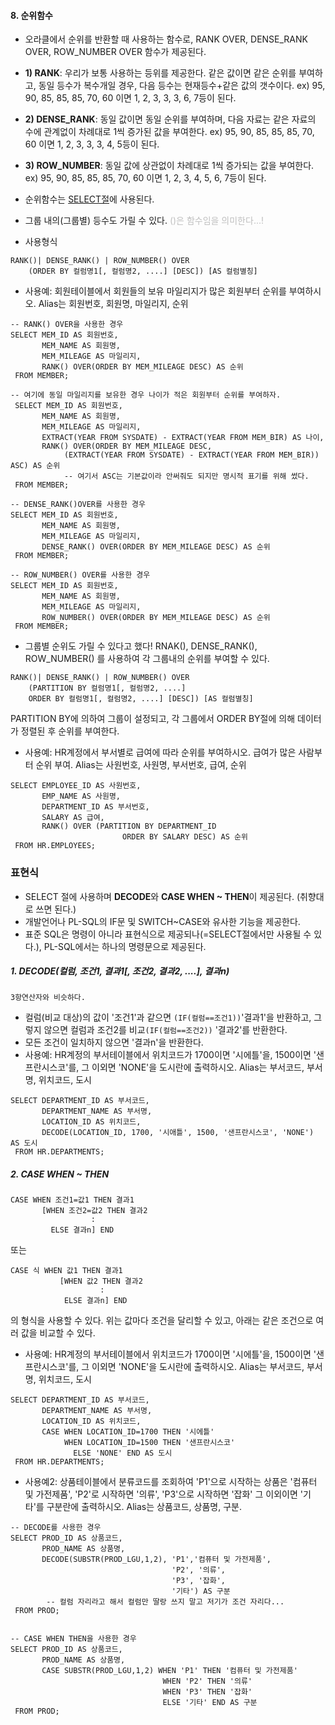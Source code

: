 #### 8. 순위함수
- 오라클에서 순위를 반환할 때 사용하는 함수로, RANK OVER, DENSE_RANK OVER, ROW_NUMBER OVER 함수가 제공된다.
- **1) RANK**: 우리가 보통 사용하는 등위를 제공한다. 같은 값이면 같은 순위를 부여하고, 동일 등수가 복수개일 경우, 다음 등수는 현재등수+같은 값의 갯수이다.
	ex) 95, 90, 85, 85, 85, 70, 60 이면 1, 2, 3, 3, 3, 6, 7등이 된다.
  
-  **2) DENSE_RANK**: 동일 값이면 동일 순위를 부여하며, 다음 자료는 같은 자료의 수에 관계없이 차례대로 1씩 증가된 값을 부여한다.
	ex) 95, 90, 85, 85, 85, 70, 60 이면 1, 2, 3, 3, 3, 4, 5등이 된다.

- **3) ROW_NUMBER**: 동일 값에 상관없이 차례대로 1씩 증가되는 값을 부여한다.
	ex) 95, 90, 85, 85, 85, 70, 60 이면 1, 2, 3, 4, 5, 6, 7등이 된다.

- 순위함수는 <u>SELECT절</u>에 사용된다.
- 그룹 내의(그룹별) 등수도 가릴 수 있다.
<font color="#bfbfbf">()은 함수임을 의미한다...!</font>

-  사용형식
```
RANK()| DENSE_RANK() | ROW_NUMBER() OVER
    (ORDER BY 컬럼명1[, 컬럼명2, ....] [DESC]) [AS 컬럼별칭]
```

- 사용예: 회원테이블에서 회원들의 보유 마일리지가 많은 회원부터 순위를 부여하시오. 
Alias는 회원번호, 회원명, 마일리지, 순위
```
-- RANK() OVER을 사용한 경우
SELECT MEM_ID AS 회원번호,
       MEM_NAME AS 회원명,
       MEM_MILEAGE AS 마일리지,
       RANK() OVER(ORDER BY MEM_MILEAGE DESC) AS 순위
 FROM MEMBER;

-- 여기에 동일 마일리지를 보유한 경우 나이가 적은 회원부터 순위를 부여하자.
 SELECT MEM_ID AS 회원번호,
       MEM_NAME AS 회원명,
       MEM_MILEAGE AS 마일리지,
       EXTRACT(YEAR FROM SYSDATE) - EXTRACT(YEAR FROM MEM_BIR) AS 나이,
       RANK() OVER(ORDER BY MEM_MILEAGE DESC,
            (EXTRACT(YEAR FROM SYSDATE) - EXTRACT(YEAR FROM MEM_BIR)) ASC) AS 순위
            -- 여기서 ASC는 기본값이라 안써줘도 되지만 명시적 표기를 위해 썼다.
 FROM MEMBER;
```

```
-- DENSE_RANK()OVER를 사용한 경우
SELECT MEM_ID AS 회원번호,
       MEM_NAME AS 회원명,
       MEM_MILEAGE AS 마일리지,
       DENSE_RANK() OVER(ORDER BY MEM_MILEAGE DESC) AS 순위
 FROM MEMBER;
 
-- ROW_NUMBER() OVER를 사용한 경우
SELECT MEM_ID AS 회원번호,
       MEM_NAME AS 회원명,
       MEM_MILEAGE AS 마일리지,
       ROW_NUMBER() OVER(ORDER BY MEM_MILEAGE DESC) AS 순위
 FROM MEMBER;
```

-  그룹별 순위도 가릴 수 있다고 했다!
	RNAK(), DENSE_RANK(), ROW_NUMBER() 를 사용하여 각 그룹내의 순위를 부여할 수 있다.
```
RANK()| DENSE_RANK() | ROW_NUMBER() OVER
    (PARTITION BY 컬럼명1[, 컬럼명2, ....]
    ORDER BY 컬럼명1[, 컬럼명2, ....] [DESC]) [AS 컬럼별칭]
```
PARTITION BY에 의하여 그룹이 설정되고,
각 그룹에서 ORDER BY절에 의해 데이터가 정렬된 후 순위를 부여한다.

- 사용예: HR계정에서 부서별로 급여에 따라 순위를 부여하시오. 급여가 많은 사람부터 순위 부여.
Alias는 사원번호, 사원명, 부서번호, 급여, 순위
```
SELECT EMPLOYEE_ID AS 사원번호,
       EMP_NAME AS 사원명,
       DEPARTMENT_ID AS 부서번호,
       SALARY AS 급여,
       RANK() OVER (PARTITION BY DEPARTMENT_ID
                         ORDER BY SALARY DESC) AS 순위
 FROM HR.EMPLOYEES;
```



### 표현식
- SELECT 절에 사용하며 **DECODE**와 **CASE WHEN ~ THEN**이 제공된다. (취향대로 쓰면 된다.)
- 개발언어나 PL-SQL의 IF문 및 SWITCH~CASE와 유사한 기능을 제공한다.
- 표준 SQL은 명령이 아니라 표현식으로 제공되나(=SELECT절에서만 사용될 수 있다.), PL-SQL에서는 하나의 명령문으로 제공된다.

##### 1. DECODE(컬럼, 조건1, 결과1[, 조건2, 결과2, ....], 결과n) 
	3항연산자와 비슷하다.
- 컬럼(비교 대상)의 값이 '조건1'과 같으면 ``(IF(컬럼==조건1))``'결과1'을 반환하고, 그렇지 않으면 컬럼과 조건2를 비교``(IF(컬럼==조건2))`` '결과2'를 반환한다.
- 모든 조건이 일치하지 않으면 '결과n'을 반환한다.
- 사용예: HR계정의 부서테이블에서 위치코드가 1700이면 '시에틀'을, 1500이면 '샌프란시스코'를, 그 이외면 'NONE'을 도시란에 출력하시오. Alias는 부서코드, 부서명, 위치코드, 도시
```
SELECT DEPARTMENT_ID AS 부서코드,
       DEPARTMENT_NAME AS 부서명,
       LOCATION_ID AS 위치코드,
       DECODE(LOCATION_ID, 1700, '시애틀', 1500, '샌프란시스코', 'NONE') AS 도시
 FROM HR.DEPARTMENTS;
```
 
##### 2.  CASE WHEN ~ THEN
```
CASE WHEN 조건1=값1 THEN 결과1
       [WHEN 조건2=값2 THEN 결과2
                  :
         ELSE 결과n] END
```
 또는
```
CASE 식 WHEN 값1 THEN 결과1
           [WHEN 값2 THEN 결과2
                    :
            ELSE 결과n] END
```
의 형식을 사용할 수 있다. 위는 값마다 조건을 달리할 수 있고,
아래는 같은 조건으로 여러 값을 비교할 수 있다.


-  사용예:  HR계정의 부서테이블에서 위치코드가 1700이면 '시에틀'을, 1500이면 '샌프란시스코'를, 그 이외면 'NONE'을 도시란에 출력하시오. Alias는 부서코드, 부서명, 위치코드, 도시
```
SELECT DEPARTMENT_ID AS 부서코드,
       DEPARTMENT_NAME AS 부서명,
       LOCATION_ID AS 위치코드,
       CASE WHEN LOCATION_ID=1700 THEN '시에틀'
            WHEN LOCATION_ID=1500 THEN '샌프란시스코'
              ELSE 'NONE' END AS 도시
 FROM HR.DEPARTMENTS;

```

- 사용예2: 상품테이블에서 분류코드를 조회하여 'P1'으로 시작하는 상품은 '컴퓨터 및 가전제품', 'P2'로 시작하면 '의류', 'P3'으로 시작하면 '잡화' 그 이외이면 '기타'를 구분란에 출력하시오. Alias는 상품코드, 상품명, 구분.
```
-- DECODE를 사용한 경우
SELECT PROD_ID AS 상품코드,
       PROD_NAME AS 상품명,
       DECODE(SUBSTR(PROD_LGU,1,2), 'P1','컴퓨터 및 가전제품', 
                                    'P2', '의류',
                                    'P3', '잡화',
                                    '기타') AS 구분
        -- 컬럼 자리라고 해서 컬럼만 딸랑 쓰지 말고 저기가 조건 자리다...
 FROM PROD;
 
```

```
-- CASE WHEN THEN을 사용한 경우
SELECT PROD_ID AS 상품코드,
       PROD_NAME AS 상품명,
       CASE SUBSTR(PROD_LGU,1,2) WHEN 'P1' THEN '컴퓨터 및 가전제품'
                                  WHEN 'P2' THEN '의류'
                                  WHEN 'P3' THEN '잡화'
                                  ELSE '기타' END AS 구분
 FROM PROD;
```

